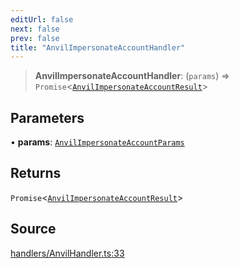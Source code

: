 ```yaml
---
editUrl: false
next: false
prev: false
title: "AnvilImpersonateAccountHandler"
---
```


> **AnvilImpersonateAccountHandler**: (`params`) => `Promise`\<[`AnvilImpersonateAccountResult`](/reference/tevm/actions-types/type-aliases/anvilimpersonateaccountresult/)\>

## Parameters

• **params**: [`AnvilImpersonateAccountParams`](/reference/tevm/actions-types/type-aliases/anvilimpersonateaccountparams/)

## Returns

`Promise`\<[`AnvilImpersonateAccountResult`](/reference/tevm/actions-types/type-aliases/anvilimpersonateaccountresult/)\>

## Source

[handlers/AnvilHandler.ts:33](https://github.com/evmts/tevm-monorepo/blob/main/packages/actions-types/src/handlers/AnvilHandler.ts#L33)
